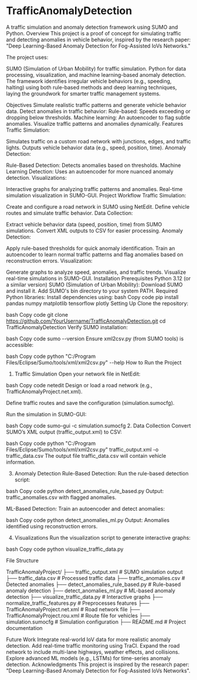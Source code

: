 # TrafficAnomalyDetection
A traffic simulation and anomaly detection framework using SUMO and Python.
Overview
This project is a proof of concept for simulating traffic and detecting anomalies in vehicle behavior, inspired by the research paper:
"Deep Learning-Based Anomaly Detection for Fog-Assisted IoVs Networks."

The project uses:

SUMO (Simulation of Urban Mobility) for traffic simulation.
Python for data processing, visualization, and machine learning-based anomaly detection.
The framework identifies irregular vehicle behaviors (e.g., speeding, halting) using both rule-based methods and deep learning techniques, laying the groundwork for smarter traffic management systems.

Objectives
Simulate realistic traffic patterns and generate vehicle behavior data.
Detect anomalies in traffic behavior:
Rule-based: Speeds exceeding or dropping below thresholds.
Machine learning: An autoencoder to flag subtle anomalies.
Visualize traffic patterns and anomalies dynamically.
Features
Traffic Simulation:

Simulates traffic on a custom road network with junctions, edges, and traffic lights.
Outputs vehicle behavior data (e.g., speed, position, time).
Anomaly Detection:

Rule-Based Detection: Detects anomalies based on thresholds.
Machine Learning Detection: Uses an autoencoder for more nuanced anomaly detection.
Visualizations:

Interactive graphs for analyzing traffic patterns and anomalies.
Real-time simulation visualization in SUMO-GUI.
Project Workflow
Traffic Simulation:

Create and configure a road network in SUMO using NetEdit.
Define vehicle routes and simulate traffic behavior.
Data Collection:

Extract vehicle behavior data (speed, position, time) from SUMO simulations.
Convert XML outputs to CSV for easier processing.
Anomaly Detection:

Apply rule-based thresholds for quick anomaly identification.
Train an autoencoder to learn normal traffic patterns and flag anomalies based on reconstruction errors.
Visualization:

Generate graphs to analyze speed, anomalies, and traffic trends.
Visualize real-time simulations in SUMO-GUI.
Installation
Prerequisites
Python 3.12 (or a similar version)
SUMO (Simulation of Urban Mobility):
Download SUMO and install it.
Add SUMO's bin directory to your system PATH.
Required Python libraries:
Install dependencies using:
bash
Copy code
pip install pandas numpy matplotlib tensorflow plotly
Setting Up
Clone the repository:

bash
Copy code
git clone https://github.com/YourUsername/TrafficAnomalyDetection.git
cd TrafficAnomalyDetection
Verify SUMO installation:

bash
Copy code
sumo --version
Ensure xml2csv.py (from SUMO tools) is accessible:

bash
Copy code
python "C:/Program Files/Eclipse/Sumo/tools/xml/xml2csv.py" --help
How to Run the Project
1. Traffic Simulation
Open your network file in NetEdit:

bash
Copy code
netedit
Design or load a road network (e.g., TrafficAnomalyProject.net.xml).

Define traffic routes and save the configuration (simulation.sumocfg).

Run the simulation in SUMO-GUI:

bash
Copy code
sumo-gui -c simulation.sumocfg
2. Data Collection
Convert SUMO’s XML output (traffic_output.xml) to CSV:

bash
Copy code
python "C:/Program Files/Eclipse/Sumo/tools/xml/xml2csv.py" traffic_output.xml -o traffic_data.csv
The output file traffic_data.csv will contain vehicle information.

3. Anomaly Detection
Rule-Based Detection:
Run the rule-based detection script:

bash
Copy code
python detect_anomalies_rule_based.py
Output: traffic_anomalies.csv with flagged anomalies.

ML-Based Detection:
Train an autoencoder and detect anomalies:

bash
Copy code
python detect_anomalies_ml.py
Output: Anomalies identified using reconstruction errors.

4. Visualizations
Run the visualization script to generate interactive graphs:

bash
Copy code
python visualize_traffic_data.py

File Structure

TrafficAnomalyProject/
├── traffic_output.xml       # SUMO simulation output
├── traffic_data.csv         # Processed traffic data
├── traffic_anomalies.csv    # Detected anomalies
├── detect_anomalies_rule_based.py   # Rule-based anomaly detection
├── detect_anomalies_ml.py           # ML-based anomaly detection
├── visualize_traffic_data.py        # Interactive graphs
├── normalize_traffic_features.py    # Preprocesses features
├── TrafficAnomalyProject.net.xml   # Road network file
├── TrafficAnomalyProject.rou.xml   # Route file for vehicles
├── simulation.sumocfg              # Simulation configuration
├── README.md                       # Project documentation


Future Work
Integrate real-world IoV data for more realistic anomaly detection.
Add real-time traffic monitoring using TraCI.
Expand the road network to include multi-lane highways, weather effects, and collisions.
Explore advanced ML models (e.g., LSTMs) for time-series anomaly detection.
Acknowledgments
This project is inspired by the research paper: "Deep Learning-Based Anomaly Detection for Fog-Assisted IoVs Networks".
